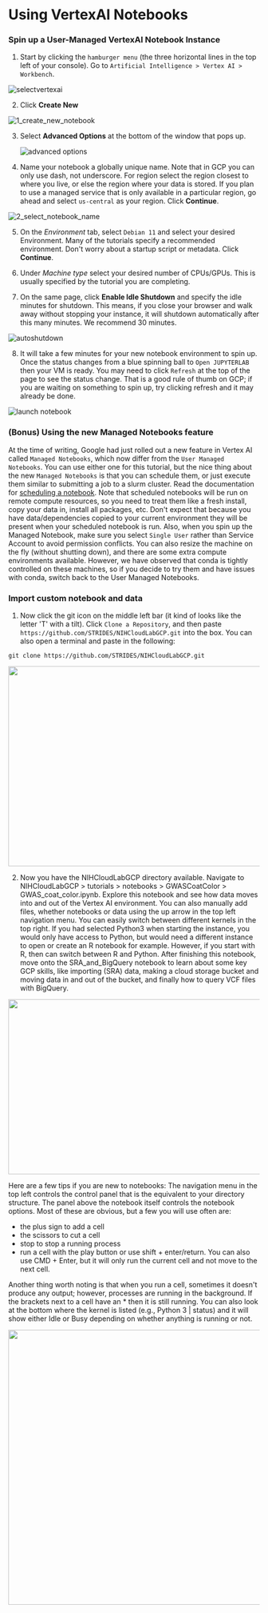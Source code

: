 # Using VertexAI Notebooks

### Spin up a User-Managed VertexAI Notebook Instance
1. Start by clicking the `hamburger menu` (the three horizontal lines in the top left of your console). Go to `Artificial Intelligence > Vertex AI > Workbench`. 

  ![selectvertexai](/images/1_select_vertexAI.png)

2. Click **Create New**

  ![1_create_new_notebook](/images/1_create_new_notebook.png)

3. Select **Advanced Options** at the bottom of the window that pops up.

   ![advanced options](/images/2_select_advanced_options.png)
  
4. Name your notebook a globally unique name. Note that in GCP you can only use dash, not underscore. For region select the region closest to where you live, or else the region where your data is stored. If you plan to use a managed service that is only available in a particular region, go ahead and select `us-central` as your region. Click **Continue**.

  ![2_select_notebook_name](/images/3_select_notebook_name.png)

5. On the _Environment_ tab, select `Debian 11` and select your desired Environment. Many of the tutorials specify a recommended environment. Don't worry about a startup script or metadata. Click **Continue**.
   
6. Under _Machine type_ select your desired number of CPUs/GPUs. This is usually specified by the tutorial you are completing.
   
7. On the same page, click **Enable Idle Shutdown** and specify the idle minutes for shutdown. This means, if you close your browser and walk away without stopping your instance, it will shutdown automatically after this many minutes. We recommend 30 minutes.

  ![autoshutdown](/images/4_enable_auto_shutdown_mins.png)

8. It will take a few minutes for your new notebook environment to spin up. Once the status changes from a blue spinning ball to `Open JUPYTERLAB` then your VM is ready. You may need to click `Refresh` at the top of the page to see the status change. That is a good rule of thumb on GCP; if you are waiting on something to spin up, try clicking refresh and it may already be done. 

  ![launch notebook](/images/5_launch_notebooks.png)


### (Bonus) Using the new Managed Notebooks feature
At the time of writing, Google had just rolled out a new feature in Vertex AI called `Managed Notebooks`, which now differ from the `User Managed Notebooks`. You can use either one for this tutorial, but the nice thing about the new `Managed Notebooks` is that you can schedule them, or just execute them similar to submitting a job to a slurm cluster. Read the documentation for [scheduling a notebook](https://cloud.google.com/vertex-ai/docs/workbench/managed/schedule-managed-notebooks-run-quickstart). Note that scheduled notebooks will be run on remote compute resources, so you need to treat them like a fresh install, copy your data in, install all packages, etc. Don't expect that because you have data/dependencies copied to your current environment they will be present when your scheduled notebook is run. Also, when you spin up the Managed Notebook, make sure you select `Single User` rather than Service Account to avoid permission conflicts. You can also resize the machine on the fly (without shutting down), and there are some extra compute environments available. However, we have observed that conda is tightly controlled on these machines, so if you decide to try them and have issues with conda, switch back to the User Managed Notebooks.

### Import custom notebook and data

1. Now click the git icon on the middle left bar (it kind of looks like the letter 'T' with a tilt). Click `Clone a Repository`, and then paste `https://github.com/STRIDES/NIHCloudLabGCP.git` into the box. You can also open a terminal and paste in the following:

```
git clone https://github.com/STRIDES/NIHCloudLabGCP.git
```

<img src="/images/1_clone_repo_gcp.png" width="550" height="400">

2. Now you have the NIHCloudLabGCP directory available. Navigate to NIHCloudLabGCP > tutorials > notebooks > GWASCoatColor > GWAS_coat_color.ipynb.
Explore this notebook and see how data moves into and out of the Vertex AI environment. You can also manually add files, whether notebooks or data using the up arrow in the top left navigation menu. You can easily switch between different kernels in the top right. If you had selected Python3 when starting the instance, you would only have access to Python, but would need a different instance to open or create an R notebook for example. However, if you start with R, then can switch between R and Python. After finishing this notebook, move onto the SRA_and_BigQuery notebook to learn about some key GCP skills, 
like importing (SRA) data, making a cloud storage bucket and moving data in and out of the bucket, and finally how to query VCF files with BigQuery.

<img src="/images/2_GWAS_notebook.png" width="550" height="350">

Here are a few tips if you are new to notebooks: The navigation menu in the top left controls the control panel that is the equivalent to your directory structure. The panel above the notebook itself controls the notebook options. Most of these are obvious, but a few you will use often are:
+ the plus sign to add a cell
+ the scissors to cut a cell
+ stop to stop a running process
+ run a cell with the play button or use shift + enter/return. You can also use CMD + Enter, but it will only run the current cell and not move to the next cell. 

Another thing worth noting is that when you run a cell, sometimes it doesn't produce any output; however, processes are running in the background. If the brackets next to a cell have an * then it is still running. You can also look at the bottom where the kernel is listed (e.g., Python 3 | status) and it will show either Idle or Busy depending on whether anything is running or not. 

<img src="/images/3_busy_cell.png" width="550" height="550">

